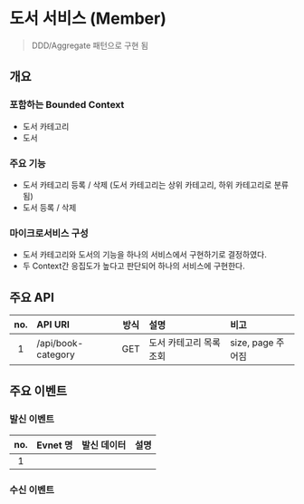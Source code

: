 # 도서 서비스 (Member)
> DDD/Aggregate 패턴으로 구현 됨
## 개요
### 포함하는 Bounded Context
- 도서 카테고리
- 도서

### 주요 기능
- 도서 카테고리 등록 / 삭제 (도서 카테고리는 상위 카테고리, 하위 카테고리로 분류됨)
- 도서 등록 / 삭제

### 마이크로서비스 구성
- 도서 카테고리와 도서의 기능을 하나의 서비스에서 구현하기로 결정하였다.
- 두 Context간 응집도가 높다고 판단되어 하나의 서비스에 구현한다.

## 주요 API

|no.| API URI | 방식 | 설명 | 비고 |
|:-:| :------ | :-: | :-- | :-- |
| 1	| /api/book-category      | GET    | 도서 카테고리 목록 조회 | size, page 주어짐 |


## 주요 이벤트
### 발신 이벤트
|no.| Evnet 명 | 발신 데이터 | 설명 |
|:-:| :------ | :-: | :-- |
| 1 |  | |  |

### 수신 이벤트
